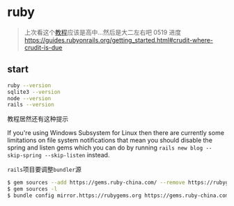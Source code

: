 # ruby

> 上次看这个[教程](https://guides.rubyonrails.org/getting_started.html)应该是高中...然后是大二左右吧
> 0519 进度 https://guides.rubyonrails.org/getting_started.html#crudit-where-crudit-is-due

## start


```bash
ruby --version
sqlite3 --version
node --version
rails --version
```

教程居然还有这种提示

If you're using Windows Subsystem for Linux then there are currently some limitations on file system notifications that mean you should disable the spring and listen gems which you can do by running ```rails new blog --skip-spring --skip-listen``` instead.

`rails`项目要调整`bundler`源

```bash
$ gem sources --add https://gems.ruby-china.com/ --remove https://rubygems.org/
$ gem sources -l
$ bundle config mirror.https://rubygems.org https://gems.ruby-china.com
```
